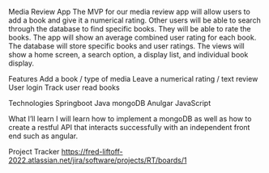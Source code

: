 Media Review App
The MVP for our media review app will allow users to add a book and give it a numerical rating. Other users will be able to search through the database to find specific books. They will be able to rate the books. The app will show an average combined user rating for each book. The database will store specific books and user ratings. The views will show a home screen, a search option, a display list, and individual book display.

Features
Add a book / type of media
Leave a numerical rating / text review
User login
Track user read books

Technologies
Springboot
Java
mongoDB
Anulgar
JavaScript

What I’ll learn
I will learn how to implement a mongoDB as well as how to create a restful API that interacts successfully with an independent front end such as angular.

Project Tracker
https://fred-liftoff-2022.atlassian.net/jira/software/projects/RT/boards/1
